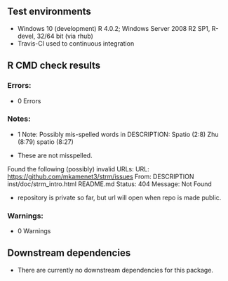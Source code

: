 ## Test environments

* Windows 10 (development) R 4.0.2; Windows Server 2008 R2 SP1, R-devel, 32/64 bit (via rhub)
* Travis-CI used to continuous integration

## R CMD check results

### Errors:

* 0 Errors

### Notes:

* 1 Note:
Possibly mis-spelled words in DESCRIPTION:
  Spatio (2:8)
  Zhu (8:79)
  spatio (8:27)
- These are not misspelled.

Found the following (possibly) invalid URLs:
  URL: https://github.com/mkamenet3/strm/issues
    From: DESCRIPTION
          inst/doc/strm_intro.html
          README.md
    Status: 404
    Message: Not Found
- repository is private so far, but url will open when repo is made public.    

### Warnings:

* 0 Warnings

## Downstream dependencies

* There are currently no downstream dependencies for this package.
